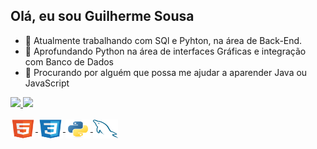 ## Olá, eu sou Guilherme Sousa

- 🔭 Atualmente trabalhando com SQl e Pyhton, na área de Back-End.
- 🌱 Aprofundando Python na área de interfaces Gráficas e integração com Banco de Dados
- 🤔 Procurando por alguém que possa me ajudar a aparender Java ou JavaScript
<div>
  <a href="https://github.com/ZcvGuilherme">
  <img height="180em" src="https://github-readme-stats.vercel.app/api?username=ZcvGuilherme&theme=blue-green&show_icons=true&hide_border=true&count_private=true)"/>
  <img height="180em" src="https://github-readme-stats.vercel.app/api/top-langs/?username=ZcvGuilherme&theme=blue-green&show_icons=true&hide_border=true&layout=compact"/>
</div>
<div style="display: inline_block"><br>
  <img align="center" alt="Rafa-HTML" height="30" width="40" src="https://raw.githubusercontent.com/devicons/devicon/master/icons/html5/html5-original.svg">
  <img align="center" alt="Rafa-CSS" height="30" width="40" src="https://raw.githubusercontent.com/devicons/devicon/master/icons/css3/css3-original.svg">
  <img align="center" alt="Rafa-Python" height="30" width="40" src="https://raw.githubusercontent.com/devicons/devicon/master/icons/python/python-original.svg">
  <img align="center" alt="Rafa-MySQL" height="30" width="40" src="https://raw.githubusercontent.com/devicons/devicon/master/icons/mysql/mysql-original.svg">
</div>
